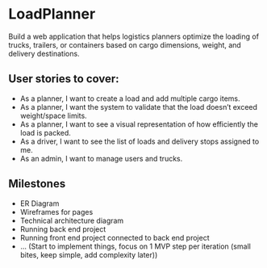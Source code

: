 # LoadPlanner
Build a web application that helps logistics planners optimize the loading of trucks, trailers, or containers based on cargo dimensions, weight, and delivery destinations.

## User stories to cover:  
- As a planner, I want to create a load and add multiple cargo items.  
- As a planner, I want the system to validate that the load doesn’t exceed weight/space limits.  
- As a planner, I want to see a visual representation of how efficiently the load is packed.  
- As a driver, I want to see the list of loads and delivery stops assigned to me.  
- As an admin, I want to manage users and trucks.  

## Milestones
- ER Diagram
- Wireframes for pages
- Technical architecture diagram
- Running back end project
- Running front end project connected to back end project
- ... (Start to implement things, focus on 1 MVP step per iteration (small bites, keep simple, add complexity later))
